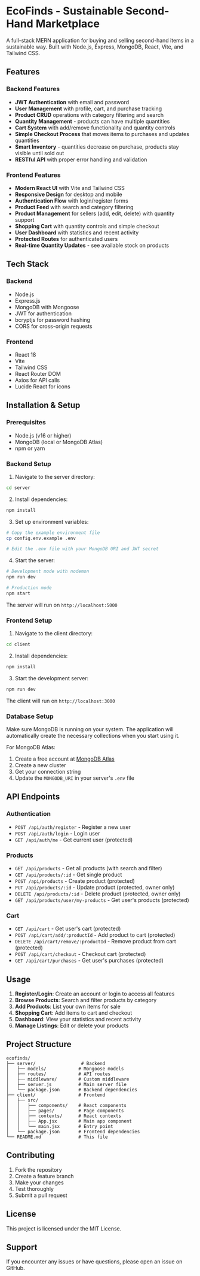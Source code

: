 # EcoFinds - Sustainable Second-Hand Marketplace

A full-stack MERN application for buying and selling second-hand items in a sustainable way. Built with Node.js, Express, MongoDB, React, Vite, and Tailwind CSS.

## Features

### Backend Features
- **JWT Authentication** with email and password
- **User Management** with profile, cart, and purchase tracking
- **Product CRUD** operations with category filtering and search
- **Quantity Management** - products can have multiple quantities
- **Cart System** with add/remove functionality and quantity controls
- **Simple Checkout Process** that moves items to purchases and updates quantities
- **Smart Inventory** - quantities decrease on purchase, products stay visible until sold out
- **RESTful API** with proper error handling and validation

### Frontend Features
- **Modern React UI** with Vite and Tailwind CSS
- **Responsive Design** for desktop and mobile
- **Authentication Flow** with login/register forms
- **Product Feed** with search and category filtering
- **Product Management** for sellers (add, edit, delete) with quantity support
- **Shopping Cart** with quantity controls and simple checkout
- **User Dashboard** with statistics and recent activity
- **Protected Routes** for authenticated users
- **Real-time Quantity Updates** - see available stock on products

## Tech Stack

### Backend
- Node.js
- Express.js
- MongoDB with Mongoose
- JWT for authentication
- bcryptjs for password hashing
- CORS for cross-origin requests

### Frontend
- React 18
- Vite
- Tailwind CSS
- React Router DOM
- Axios for API calls
- Lucide React for icons

## Installation & Setup

### Prerequisites
- Node.js (v16 or higher)
- MongoDB (local or MongoDB Atlas)
- npm or yarn

### Backend Setup

1. Navigate to the server directory:
```bash
cd server
```

2. Install dependencies:
```bash
npm install
```

3. Set up environment variables:
```bash
# Copy the example environment file
cp config.env.example .env

# Edit the .env file with your MongoDB URI and JWT secret
```

4. Start the server:
```bash
# Development mode with nodemon
npm run dev

# Production mode
npm start
```

The server will run on `http://localhost:5000`

### Frontend Setup

1. Navigate to the client directory:
```bash
cd client
```

2. Install dependencies:
```bash
npm install
```

3. Start the development server:
```bash
npm run dev
```

The client will run on `http://localhost:3000`

### Database Setup

Make sure MongoDB is running on your system. The application will automatically create the necessary collections when you start using it.

For MongoDB Atlas:
1. Create a free account at [MongoDB Atlas](https://www.mongodb.com/atlas)
2. Create a new cluster
3. Get your connection string
4. Update the `MONGODB_URI` in your server's `.env` file

## API Endpoints

### Authentication
- `POST /api/auth/register` - Register a new user
- `POST /api/auth/login` - Login user
- `GET /api/auth/me` - Get current user (protected)

### Products
- `GET /api/products` - Get all products (with search and filter)
- `GET /api/products/:id` - Get single product
- `POST /api/products` - Create product (protected)
- `PUT /api/products/:id` - Update product (protected, owner only)
- `DELETE /api/products/:id` - Delete product (protected, owner only)
- `GET /api/products/user/my-products` - Get user's products (protected)

### Cart
- `GET /api/cart` - Get user's cart (protected)
- `POST /api/cart/add/:productId` - Add product to cart (protected)
- `DELETE /api/cart/remove/:productId` - Remove product from cart (protected)
- `POST /api/cart/checkout` - Checkout cart (protected)
- `GET /api/cart/purchases` - Get user's purchases (protected)

## Usage

1. **Register/Login**: Create an account or login to access all features
2. **Browse Products**: Search and filter products by category
3. **Add Products**: List your own items for sale
4. **Shopping Cart**: Add items to cart and checkout
5. **Dashboard**: View your statistics and recent activity
6. **Manage Listings**: Edit or delete your products

## Project Structure

```
ecofinds/
├── server/                 # Backend
│   ├── models/            # Mongoose models
│   ├── routes/            # API routes
│   ├── middleware/        # Custom middleware
│   ├── server.js          # Main server file
│   └── package.json       # Backend dependencies
├── client/                # Frontend
│   ├── src/
│   │   ├── components/    # React components
│   │   ├── pages/         # Page components
│   │   ├── contexts/      # React contexts
│   │   ├── App.jsx        # Main app component
│   │   └── main.jsx       # Entry point
│   └── package.json       # Frontend dependencies
└── README.md              # This file
```

## Contributing

1. Fork the repository
2. Create a feature branch
3. Make your changes
4. Test thoroughly
5. Submit a pull request

## License

This project is licensed under the MIT License.

## Support

If you encounter any issues or have questions, please open an issue on GitHub.
